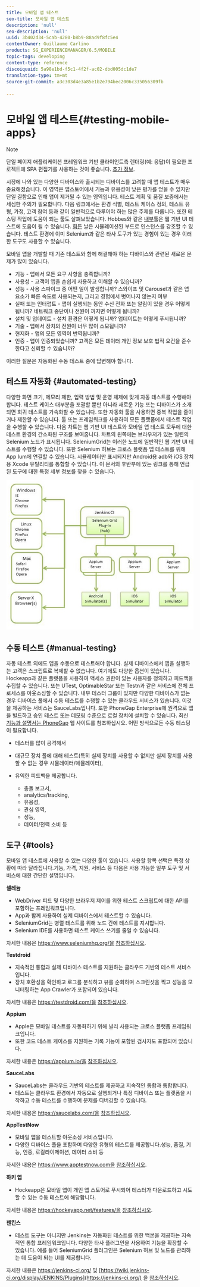 ```yaml
---
title: 모바일 앱 테스트
seo-title: 모바일 앱 테스트
description: 'null'
seo-description: 'null'
uuid: 3b402d34-5cab-4280-b8b9-88ad9f8fc5e4
contentOwner: Guillaume Carlino
products: SG_EXPERIENCEMANAGER/6.5/MOBILE
topic-tags: developing
content-type: reference
discoiquuid: 5a98e1bd-f5c1-4f2f-ac02-dbd005dc1de7
translation-type: tm+mt
source-git-commit: a3c303d4e3a85e1b2e794bec2006c335056309fb

---
```



# 모바일 앱 테스트{#testing-mobile-apps}

>[!NOTE]
>
>단일 페이지 애플리케이션 프레임워크 기반 클라이언트측 렌더링(예: 응답)이 필요한 프로젝트에 SPA 편집기를 사용하는 것이 좋습니다. [추가 정보](/help/sites-developing/spa-overview.md).

시장에 나와 있는 다양한 디바이스와 출시되는 디바이스를 고려할 때 앱 테스트가 매우 중요해졌습니다. 이 영역은 앱스토어에서 기능과 유용성이 낮은 평가를 얻을 수 있지만 단일 결함으로 인해 앱이 제거될 수 있는 영역입니다. 테스트 계획 및 품질 보증에서는 세심한 주의가 필요합니다. 다음 링크에서는 환경 식별, 테스트 케이스 정의, 테스트 유형, 가정, 고객 참여 등과 같이 일반적으로 다루어야 하는 많은 주제를 다룹니다. 또한 테스팅 작업에 도움이 되는 툴도 살펴보았습니다. Hobbes와 같은 [내부](/help/sites-developing/hobbes.md)툴은 웹 기반 UI 테스트에 도움이 될 수 있습니다. [힘든](/help/sites-developing/tough-day.md) 날은 시뮬레이션된 부드로 인스턴스를 강조할 수 있습니다. 테스트 환경에 이미 Selenium과 같은 타사 도구가 있는 경험이 있는 경우 이러한 도구도 사용할 수 있습니다.

모바일 앱을 개발할 때 기존 테스트와 함께 해결해야 하는 디바이스와 관련된 새로운 문제가 많이 있습니다.

* 기능 - 앱에서 모든 요구 사항을 충족합니까?
* 사용성 - 고객이 앱을 손쉽게 사용하고 이해할 수 있습니까?
* 성능 - 사용 스파이크 중 어떤 일이 발생합니까? 스와이프 및 Carousel과 같은 앱 요소가 빠른 속도로 사용되는지, 그리고 경험에서 벗어나지 않는지 여부
* 실패 또는 인터럽트 - 앱이 실행되는 동안 수신 전화 또는 알림이 있을 경우 어떻게 됩니까? 네트워크 중단이나 전원이 꺼지면 어떻게 됩니까?
* 설치 및 업데이트 - 설치 환경은 어떻게 됩니까? 업데이트는 어떻게 푸시됩니까?
* 기술 - 앱에서 장치의 전원이 너무 많이 소모됩니까?
* 현지화 - 앱의 모든 영역이 번역됩니까?
* 인증 - 앱이 인증되었습니까? 고객은 모든 데이터 개인 정보 보호 법적 요건을 준수한다고 신뢰할 수 있습니까?

이러한 질문은 자동화된 수동 테스트 중에 답변해야 합니다.

## 테스트 자동화 {#automated-testing}

다양한 화면 크기, 메모리 제한, 입력 방법 및 운영 체제에 맞게 자동 테스트를 수행해야 합니다. 테스트 케이스 대부분을 포괄할 뿐만 아니라 새로운 기능 또는 디바이스가 소개되면 회귀 테스트를 가속화할 수 있습니다. 또한 자동화 툴을 사용하면 중복 작업을 줄이거나 제한할 수 있습니다. 툴 또는 프레임워크를 사용하여 모든 플랫폼에서 테스트 작업을 수행할 수 있습니다. 다음 차트는 웹 기반 UI 테스트와 모바일 앱 테스트 모두에 대한 테스트 환경의 간소화된 구조를 보여줍니다. 차트의 왼쪽에는 브라우저가 있는 일련의 Selenium 노드가 표시됩니다. SeleniumGrid는 이러한 노드에 일반적인 웹 기반 UI 테스트를 수행할 수 있습니다. 또한 Selenium 허브는 크로스 플랫폼 앱 테스트를 위해 App Ium에 연결할 수 있습니다. 시뮬레이터만 표시되지만 Android용 adb와 iOS 장치용 Xcode 유틸리티를 통합할 수 있습니다. 이 문서의 후반부에 있는 링크를 통해 언급된 도구에 대한 특정 세부 정보를 찾을 수 있습니다.

![chlimage_1](assets/chlimage_1.jpeg)

## 수동 테스트 {#manual-testing}

자동 테스트 외에도 앱을 수동으로 테스트해야 합니다. 실제 디바이스에서 앱을 실행하는 고객은 스크립트로 복제할 수 없습니다. 여기에도 다양한 옵션이 있습니다. Hockeapp과 같은 플랫폼을 사용하여 액세스 권한이 있는 사용자를 정의하고 피드백을 수집할 수 있습니다. 또는 UTest, OptimableStar 또는 Testn과 같은 서비스에 전체 프로세스를 아웃소싱할 수 있습니다. 내부 테스터 그룹이 있지만 다양한 디바이스가 없는 경우 디바이스 풀에서 수동 테스트를 수행할 수 있는 클라우드 서비스가 있습니다. 이것을 제공하는 서비스는 SauceLabs입니다. 또한 PhoneGap Enterprise에 원격으로 앱을 빌드하고 승인 테스트 또는 데모링 수준으로 로컬 장치에 설치할 수 있습니다. 최신 [기능과 설명서는 PhoneGap](https://phonegap.com/) 웹 사이트를 참조하십시오. 어떤 방식으로든 수동 테스팅이 필요합니다.

* 테스터를 많이 공격해서
* 대규모 장치 풀에 대해 테스트(특히 실제 장치를 사용할 수 없지만 실제 장치를 사용할 수 없는 경우 시뮬레이터/에뮬레이터),
* 유익한 피드백을 제공합니다.

   * 충돌 보고서,
   * analytics/tracking,
   * 유용성,
   * 관심 영역,
   * 성능,
   * 데이터/전력 소비 등

## 도구 {#tools}

모바일 앱 테스트에 사용할 수 있는 다양한 툴이 있습니다. 사용할 항목 선택은 특정 상황에 따라 달라집니다.기능, 가격, 지원, 서비스 등 다음은 사용 가능한 일부 도구 및 서비스에 대한 간단한 설명입니다.

**셀레늄**

* WebDriver 피드 및 다양한 브라우저 제어를 위한 테스트 스크립트에 대한 API를 포함하는 프레임워크입니다.
* App과 함께 사용하여 실제 디바이스에서 테스트할 수 있습니다.
* SeleniumGrid는 병렬 테스트를 위해 노드 간에 테스트를 지시합니다.
* Selenium IDE를 사용하면 테스트 케이스 쓰기를 줄일 수 있습니다.

자세한 내용은 https://www.seleniumhq.org/을 [참조하십시오](https://www.seleniumhq.org/).

**Testdroid**

* 지속적인 통합과 실제 디바이스 테스트를 지원하는 클라우드 기반의 테스트 서비스입니다.
* 장치 호환성을 확인하고 로그를 분석하고 뷰를 순회하며 스크린샷을 찍고 성능을 모니터링하는 App Crawler가 포함되어 있습니다.

자세한 내용은 https://testdroid.com/을 [참조하십시오](https://testdroid.com/).

**Appium**

* Apple은 모바일 테스트를 자동화하기 위해 널리 사용되는 크로스 플랫폼 프레임워크입니다.
* 또한 코드 테스트 케이스를 지원하는 기록 기능이 포함된 검사자도 포함되어 있습니다.

자세한 내용은 https://appium.io/을 [참조하십시오](https://appium.io/).

**SauceLabs**

* SauceLabs는 클라우드 기반의 테스트를 제공하고 지속적인 통합과 통합합니다.
* 테스트는 클라우드 환경에서 자동으로 실행되거나 특정 디바이스 또는 플랫폼을 시작하고 수동 테스트를 수행하여 문제를 디버깅할 수 있습니다.

자세한 내용은 https://saucelabs.com/을 [참조하십시오](https://saucelabs.com/).

**AppTestNow**

* 모바일 앱을 테스트할 아웃소싱 서비스입니다.
* 다양한 디바이스 풀을 포함하며 다양한 유형의 테스트를 제공합니다.성능, 품질, 기능, 인증, 로컬라이제이션, 데이터 소비 등

자세한 내용은 https://www.apptestnow.com을 [참조하십시오](https://www.apptestnow.com/).

**하키 앱**

* Hockeapp은 모바일 앱이 개인 앱 스토어로 푸시되어 테스터가 다운로드하고 시도할 수 있는 수동 테스트에 해당합니다.

자세한 내용은 https://hockeyapp.net/features/을 [참조하십시오](https://hockeyapp.net/features/).

**젠킨스**

* 테스트 도구는 아니지만 Jenkins는 자동화된 테스트를 위한 백본을 제공하는 지속적인 통합 프레임워크입니다. 다양한 타사 플러그인을 사용하여 기능을 확장할 수 있습니다. 예를 들어 SeleniumGrid 플러그인은 Selenium 허브 및 노드를 관리하는 데 도움이 되는 UI를 제공합니다.

자세한 내용은 https://jenkins-ci.org/ 및 [https://wiki.jenkins-ci.org/display/JENKINS/Plugins](https://jenkins-ci.org/) 을 [참조하십시오](https://wiki.jenkins-ci.org/display/JENKINS/Plugins).
